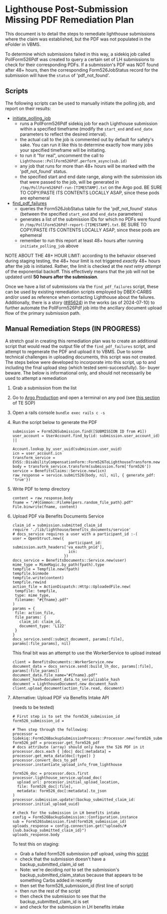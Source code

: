 # Lighthouse Post-Submission Missing PDF Remediation Plan

This document is to detail the steps to remediate lighthouse submissions where the claim was established, but the PDF was not populated in the eFolder in VBMS. 

To determine which submissions failed in this way, a sidekiq job called PollForm526Pdf was created to query a certain set of LH submissions to check for their corresponding PDFs. If a submission's PDF was NOT found after 48+ hours, then the corresponding Form526JobStatus record for the submission will have the `status` of 'pdf_not_found'.

## Scripts

The following scripts can be used to manually initiate the polling job, and report on their results:

- [initiate_polling_job](https://github.com/department-of-veterans-affairs/va.gov-team-sensitive/blob/master/teams/benefits/scripts/526/batch_remediation/lighthouse_submission/initiate_polling_job.rb)
   - runs a PollForm526Pdf sidekiq job for each Lighthouse submission within a specified timeframe (modify the `start_end` and `end_date` parameters to reflect the desired interval).
   - the actual call to the job is commented out by default for safety's sake. You can run it like this to determine exactly how many jobs your specified timeframe will be initiating.
   - to run it "for real", uncomment the call to `Lighthouse::PollForm526Pdf.perform_async(sub.id)`
   - any job that runs for more than 48+ hours will be marked with the 'pdf_not_found' status.
   - the specified start and end date range, along with the submission ids that were passed to the job, will be generated in `/tmp/PollForm526Pdf-run-[TIMESTAMP].txt` on the Argo pod. BE SURE TO COPY/PASTE ITS CONTENTS LOCALLY ASAP, since these pods are ephemeral
- [find_pdf_failures](https://github.com/department-of-veterans-affairs/va.gov-team-sensitive/blob/master/teams/benefits/scripts/526/batch_remediation/lighthouse_submission/find_pdf_failures.rb)
   - queries the Form526JobStatus table for the 'pdf_not_found' status (between the specified `start_end` and `end_date` parameters)
   - generates a list of the submission IDs for which no PDFs were found in `/tmp/PollForm526Pdf-report-[TIMESTAMP].txt`. BE SURE TO COPY/PASTE ITS CONTENTS LOCALLY ASAP, since these pods are ephemeral
   - remember to run this report at least 48+ hours after running `initiate_polling_job` above

NOTE ABOUT THE 48+ HOUR LIMIT: according to the behavior observed during staging testing, the 48+ hour limit is not triggered _exactly_ 48+ hours after the job is initiated. Rather, the limit is checked at the _next retry attempt_ of the exponential backoff. This effectively means that the job will not be updated until **50 hours after the submission**.

Once we have a list of submissions via the `find_pdf_failures` script, these can be used by existing remediation scripts employed by DBEX-CARBS and/or used as reference when contacting Lighthouse about the failures. Additionally, there is a story ([#85624](https://app.zenhub.com/workspaces/disability-experience-63dbdb0a401c4400119d3a44/issues/gh/department-of-veterans-affairs/va.gov-team/85624)) in the works (as of 2024-07-10) to further automate the PollForm526Pdf job into the ancillary document upload flow of the primary submission path.

## Manual Remediation Steps (IN PROGRESS)

A stretch goal in creating this remediation plan was to create an additional script that would read the output file of the `find_pdf_failures` script, and attempt to regenerate the PDF and upload it to VBMS. Due to some technical challenges in uploading documents, this script was not created. The steps below were developed to incorporate into this script, up to and including the final upload step (which tested semi-successfully). So- buyer beware. The below is informational only, and should not necessarily be used to attempt a remediation

1. Grab a submission from the list
2. Go to [Argo Production](https://argocd.vfs.va.gov/applications/vets-api-prod) and open a terminal on any pod (see [this section]([https://argocd.vfs.va.gov/applications/vets-api-prod?](https://github.com/department-of-veterans-affairs/va.gov-team-sensitive/blob/master/teams/benefits/scripts/526/TREX/DEBUG/SOP-Toxic-Exposure-Lighthouse-Form526-Submission-Troubleshooting.md#1-how-to-check-a-form526submission-record)) of TE SOP)
3. Open a rails console
   `bundle exec rails c -s`
4. Run the script below to generate the PDF
   ```
   submission = Form526Submission.find([SUBMISSION ID from #1])
   user_account = UserAccount.find_by(id: submission.user_account_id) ||
                         Account.lookup_by_user_uuid(submission.user_uuid)
   icn = user_account.icn
   transform_service = EVSS::DisabilityCompensationForm::Form526ToLighthouseTransform.new
   body = transform_service.transform(submission.form['form526'])
   service = BenefitsClaims::Service.new(icn)
   raw_response = service.submit526(body, nil, nil, { generate_pdf: 'true'})
   ```
5. Write PDF to temp directory
   ```
   content = raw_response.body
   fname = "/#{Common::FileHelpers.random_file_path}.pdf"
   File.binwrite(fname, content)
   ```
5. Upload PDF via Benefits Documents Service
   ```
   claim_id = submission.submitted_claim_id
   require './lib/lighthouse/benefits_documents/service'
   # docs_service requires a user with a participant_id :-(
   user = OpenStruct.new({
                            participant_id: submission.auth_headers['va_eauth_pnid'],
                            icn:
                          })
   docs_service = BenefitsDocuments::Service.new(user)
   mime_type = MimeMagic.by_path(fpath).type
   tempfile = Tempfile.new(fpath)
   tempfile.binmode
   tempfile.write(content)
   tempfile.rewind
   action_file = ActionDispatch::Http::UploadedFile.new(
    tempfile: tempfile,
    type: mime_type,
    filename: "#{fname}.pdf"
   )
   params = {
    file: action_file,
    file_params: {
      claim_id: claim_id,
      document_type: 'L122'
    }
   }
   docs_service.send(:submit_document, params[:file], params[:file_params], nil)
   ```
   This final bit was an attempt to use the WorkerService to upload instead
   ```
   client = BenefitsDocuments::WorkerService.new
   document_data = docs_service.send(:build_lh_doc, params[:file], params[:file_params])
   document_data.file_name="#{fname}.pdf"
   document_hash=document_data.to_serializable_hash
   document = LighthouseDocument.new document_hash
   client.upload_document(action_file.read, document)
   ```
6. Alternative: Upload PDF via Benefits Intake API

   (needs to be tested)
   ```
   # First step is to set the form526_submission_id
   form526_submission_id =

   # Then step through the following:
   processor = Sidekiq::Form526BackupSubmissionProcess::Processor.new(form526_submission_id)
   form526_pdf = processor.get_form526_pdf
   # docs attribute (array) should only have the 526 PDF in it
   processor.docs.each { |doc| doc[:metadata] = processor.get_meta_data(doc[:type]) }
   processor.convert_docs_to_pdf
   processor.instantiate_upload_info_from_lighthouse
   
   form526_doc = processor.docs.first
   processor.lighthouse_service.upload_doc(
     upload_url: processor.initial_upload_location,
     file: form526_doc[:file],
     metadata: form526_doc[:metadata].to_json
   )
   processor.submission.update!(backup_submitted_claim_id: processor.initial_upload_uuid)

   # check for the submission in LH benefits intake 
   config = Form526BackupSubmission::Configuration.instance
   sub = Form526Submission.find(form526_submission_id)
   uploads_response = config.connection.get("uploads/#{sub.backup_submitted_claim_id}")
   uploads_response.body
   ```
   
   To test this on staging:
   * Grab a failed form526 submission pdf upload, using this [script](https://github.com/department-of-veterans-affairs/va.gov-team-sensitive/blob/master/teams/benefits/scripts/526/batch_remediation/lighthouse_submission/find_pdf_failures.rb)
   * check that the submission doesn't have a backup_submitted_claim_id set
   * Note: we're deciding *not* to set the submission's backup_submitted_claim_status because that appears to be something Carbs added in recently
   * then set the form526_submission_id (first line of script)
   * then run the rest of the script
   * then check the submission to see that the backup_submitted_claim_id is set
   * and check for the submission in LH benefits intake 

